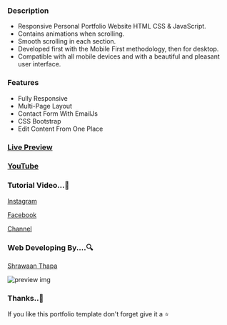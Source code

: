 ### Description

- Responsive Personal Portfolio Website HTML CSS & JavaScript.
- Contains animations when scrolling.
- Smooth scrolling in each section.
- Developed first with the Mobile First methodology, then for desktop.
- Compatible with all mobile devices and with a beautiful and pleasant user interface.

### Features

- Fully Responsive
- Multi-Page Layout
- Contact Form With EmailJs
- CSS Bootstrap
- Edit Content From One Place

### [Live Preview](https://shrawaanthapa.github.io/John-Portfolio/)
### [YouTube](https://youtu.be/wvVcWgc83FE)

### Tutorial Video...👀
[Instagram](https://www.instagram.com/sharwaan.thapa/)

[Facebook](https://www.facebook.com/sharwaan.official)

[Channel](https://www.youtube.com/sharwaan_thapa)

### Web Developing By....🔍
[Shrawaan Thapa](https://github.com/shrawaanthapa)

![preview img]()

### Thanks..🙏

If you like this portfolio template don't forget give it a ⭐ 
